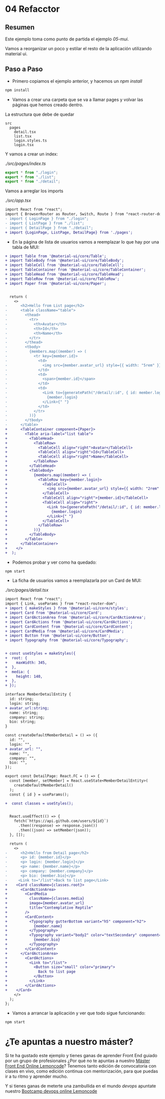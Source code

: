 # 04 Refacctor

## Resumen

Este ejemplo toma como punto de partida el ejemplo _05-mui_.

Vamos a reorganizar un poco y estilar el resto de la aplicación utilizando material ui.

## Paso a Paso

- Primero copiamos el ejemplo anterior, y hacemos un _npm install_

```bash
npm install
```

- Vamos a crear una carpeta que se va a llamar pages y volvar las páginas que hemos creado dentro.

La estructura que debe de quedar

```
src
  pages
    detail.tsx
    list.tsx
    login.styles.ts
    login.tsx
```

Y vamos a crear un index:

_./src/pages/index.ts_

```ts
export * from "./login";
export * from "./list";
export * from "./detail";
```

Vamos a arreglar los imports

_./src/app.tsx_

```diff
import React from "react";
import { BrowserRouter as Router, Switch, Route } from "react-router-dom";
- import { LoginPage } from "./login";
- import { ListPage } from "./list";
- import { DetailPage } from "./detail";
+ import {LoginPage, ListPage, DetailPage} from './pages';
```

- En la página de lista de usuarios vamos a reemplazar lo que hay por una tabla de MUI:

```diff
+ import Table from '@material-ui/core/Table';
+ import TableBody from '@material-ui/core/TableBody';
+ import TableCell from '@material-ui/core/TableCell';
+ import TableContainer from '@material-ui/core/TableContainer';
+ import TableHead from '@material-ui/core/TableHead';
+ import TableRow from '@material-ui/core/TableRow';
+ import Paper from '@material-ui/core/Paper';


  return (
    <>
-      <h2>Hello from List page</h2>
-      <table className="table">
-        <thead>
-          <tr>
-            <th>Avatar</th>
-            <th>Id</th>
-            <th>Name</th>
-          </tr>
-        </thead>
-        <tbody>
-          {members.map((member) => (
-            <tr key={member.id}>
-              <td>
-                <img src={member.avatar_url} style={{ width: "5rem" }} />
-              </td>
-              <td>
-                <span>{member.id}</span>
-              </td>
-              <td>
-                <Link to={generatePath("/detail/:id", { id: member.login })}>
-                  {member.login}
-                </Link>{" "}
-              </td>
-            </tr>
-          ))}
-        </tbody>
-      </table>
+      <TableContainer component={Paper}>
+        <Table aria-label="list table">
+          <TableHead>
+            <TableRow>
+              <TableCell align="right">Avatar</TableCell>
+              <TableCell align="right">Id</TableCell>
+              <TableCell align="right">Name</TableCell>
+            </TableRow>
+          </TableHead>
+          <TableBody>
+            {members.map((member) => (
+              <TableRow key={member.login}>
+                <TableCell>
+                  <img src={member.avatar_url} style={{ width: "2rem" }} />
+                </TableCell>
+                <TableCell align="right">{member.id}</TableCell>
+                <TableCell align="right">
+                  <Link to={generatePath("/detail/:id", { id: member.login })}>
+                    {member.login}
+                  </Link>{" "}
+                </TableCell>
+              </TableRow>
+            ))}
+          </TableBody>
+        </Table>
+      </TableContainer>
+    </>
+  );
```

- Podemos probar y ver como ha quedado:

```bash
npm start
```

- La ficha de usuarios vamos a reemplazarla por un Card de MUI:

_./src/pages/detail.tsx_

```diff
import React from "react";
import { Link, useParams } from "react-router-dom";
+ import { makeStyles } from '@material-ui/core/styles';
+ import Card from '@material-ui/core/Card';
+ import CardActionArea from '@material-ui/core/CardActionArea';
+ import CardActions from '@material-ui/core/CardActions';
+ import CardContent from '@material-ui/core/CardContent';
+ import CardMedia from '@material-ui/core/CardMedia';
+ import Button from '@material-ui/core/Button';
+ import Typography from '@material-ui/core/Typography';


+ const useStyles = makeStyles({
+  root: {
+    maxWidth: 345,
+  },
+  media: {
+    height: 140,
+  },
+ });

interface MemberDetailEntity {
  id: string;
  login: string;
+ avatar_url:string;
  name: string;
  company: string;
  bio: string;
}

const createDefaultMemberDetail = () => ({
  id: "",
  login: "",
+ avatar_url: "",
  name: "",
  company: "",
  bio: "",
});

export const DetailPage: React.FC = () => {
  const [member, setMember] = React.useState<MemberDetailEntity>(
    createDefaultMemberDetail()
  );
  const { id } = useParams();

+  const classes = useStyles();


  React.useEffect(() => {
    fetch(`https://api.github.com/users/${id}`)
      .then((response) => response.json())
      .then((json) => setMember(json));
  }, []);

  return (
    <>
-      <h2>Hello from Detail page</h2>
-      <p> id: {member.id}</p>
-      <p> login: {member.login}</p>
-      <p> name: {member.name}</p>
-      <p> company: {member.company}</p>
-      <p> bio: {member.bio}</p>
-     <Link to="/list">Back to list page</Link>
+    <Card className={classes.root}>
+      <CardActionArea>
+        <CardMedia
+          className={classes.media}
+          image={member.avatar_url}
+          title="Contemplative Reptile"
+        />
+        <CardContent>
+          <Typography gutterBottom variant="h5" component="h2">
+            {member.name}
+          </Typography>
+          <Typography variant="body2" color="textSecondary" component="p">
+            {member.bio}
+          </Typography>
+        </CardContent>
+      </CardActionArea>
+        <CardActions>
+          <Link to="/list">
+            <Button size="small" color="primary">
+              Back to list page
+            </Button>
+          </Link>
+        </CardActions>
+    </Card>
    </>
  );
};
```

- Vamos a arrancar la aplicación y ver que todo sigue funcionando:

```bash
npm start
```

# ¿Te apuntas a nuestro máster?

Si te ha gustado este ejemplo y tienes ganas de aprender Front End
guiado por un grupo de profesionales ¿Por qué no te apuntas a
nuestro [Máster Front End Online Lemoncode](https://lemoncode.net/master-frontend#inicio-banner)? Tenemos tanto edición de convocatoria
con clases en vivo, como edición continua con mentorización, para
que puedas ir a tu ritmo y aprender mucho.

Y si tienes ganas de meterte una zambullida en el mundo _devops_
apuntate nuestro [Bootcamp devops online Lemoncode](https://lemoncode.net/bootcamp-devops#bootcamp-devops/inicio)
